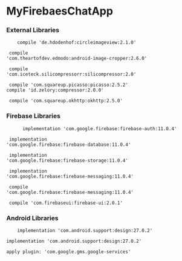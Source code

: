 # MyFirebaesChatApp

<h3>External Libraries</h3>
<p><code>    compile 'de.hdodenhof:circleimageview:2.1.0'</code>

<code>     compile 'com.theartofdev.edmodo:android-image-cropper:2.6.0'</code>

<code>   compile 'com.iceteck.silicompressorr:silicompressor:2.0'</code>

<code>       compile 'com.squareup.picasso:picasso:2.5.2'</code>
<code>    compile 'id.zelory:compressor:2.0.0'</code>

<code>   compile 'com.squareup.okhttp:okhttp:2.5.0'</code>
</p>
<h3>Firebase Libraries</h3>
<p><code>      implementation 'com.google.firebase:firebase-auth:11.0.4'</code>

<code>     implementation 'com.google.firebase:firebase-database:11.0.4'</code>

<code>    implementation 'com.google.firebase:firebase-storage:11.0.4'</code>

<code>    implementation 'com.google.firebase:firebase-messaging:11.0.4'</code>

<code>    compile 'com.google.firebase:firebase-messaging:11.0.4'</code>

<code>    compile 'com.firebaseui:firebase-ui:2.0.1'</code>

</code></p>
<h3>Android Libraries</h3>
<p><code>    implementation 'com.android.support:design:27.0.2'</code>

<code>implementation 'com.android.support:design:27.0.2'</code>

<code>apply plugin: 'com.google.gms.google-services'</code>
</p>
